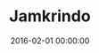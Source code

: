 ---
layout: inner
position: left
title: 'Jamkrindo'
lead_text: ''
tags: ['SQL Server Database', 'PHP', 'Yii 2', 'HTML', 'CSS', 'jQuery']
featured_image: ''
date: 2016-02-01 00:00:00
categories: ['Web Dev']
project_link: ''
button_icon: ''
button_text: ''
order: 8
visible: 1
company: 'Aditya Arta Abadi, PT'
---